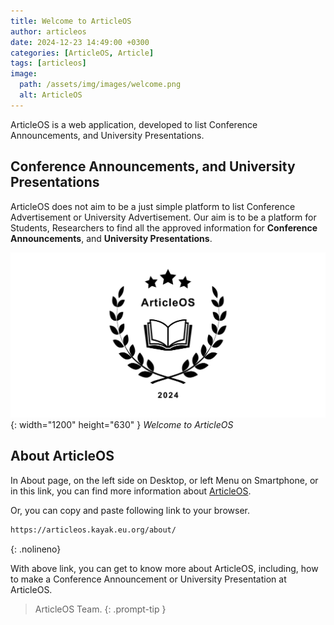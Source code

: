 ```yaml
---
title: Welcome to ArticleOS
author: articleos
date: 2024-12-23 14:49:00 +0300
categories: [ArticleOS, Article]
tags: [articleos]
image:
  path: /assets/img/images/welcome.png
  alt: ArticleOS
---
```


ArticleOS is a web application, developed to list Conference Announcements, and University Presentations.

## Conference Announcements, and University Presentations

ArticleOS does not aim to be a just simple platform to list Conference Advertisement or University Advertisement. Our aim is to be a platform for Students, Researchers to find all the approved information for **Conference Announcements**, and **University Presentations**.

![Desktop View](/assets/img/images/welcome-color.png){: width="1200" height="630" }
_Welcome to ArticleOS_

## About ArticleOS

In About page, on the left side on Desktop, or left Menu on Smartphone, or in this link, you can find more information about [ArticleOS](https://articleos.kayak.eu.org/about/).

Or, you can copy and paste following link to your browser.

```markdown
https://articleos.kayak.eu.org/about/
```
{: .nolineno}

With above link, you can get to know more about ArticleOS, including, how to make a Conference Announcement or University Presentation at ArticleOS.

> ArticleOS Team.
{: .prompt-tip }
